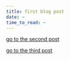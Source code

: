 ```yaml
---
title: first blog post
date: ~
time_to_read: ~
---
```


[go to the second post](hyperref:second)

[go to the third post](hyperref:third)
